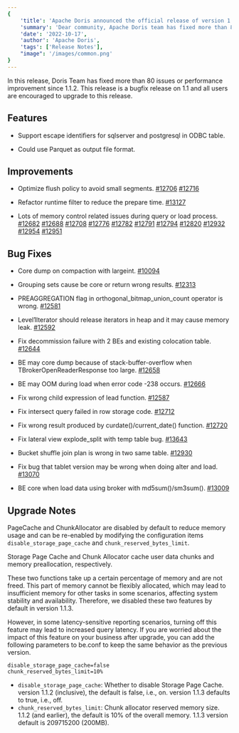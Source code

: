 ```yaml
---
{
    'title': 'Apache Doris announced the official release of version 1.1.3',
    'summary': 'Dear community, Apache Doris team has fixed more than 80 issues or performance improvements in version 1.1.3 compared to previous verisons',
    'date': '2022-10-17',
    'author': 'Apache Doris',
    'tags': ['Release Notes'],
    "image": '/images/common.png'
}
---
```


<!--
Licensed to the Apache Software Foundation (ASF) under one
or more contributor license agreements.  See the NOTICE file
distributed with this work for additional information
regarding copyright ownership.  The ASF licenses this file
to you under the Apache License, Version 2.0 (the
"License"); you may not use this file except in compliance
with the License.  You may obtain a copy of the License at

  http://www.apache.org/licenses/LICENSE-2.0

Unless required by applicable law or agreed to in writing,
software distributed under the License is distributed on an
"AS IS" BASIS, WITHOUT WARRANTIES OR CONDITIONS OF ANY
KIND, either express or implied.  See the License for the
specific language governing permissions and limitations
under the License.
-->

In this release, Doris Team has fixed more than 80 issues or performance improvement since 1.1.2. This release is a bugfix release on 1.1 and all users are encouraged to upgrade to this release.


## Features

- Support escape identifiers for sqlserver and postgresql in ODBC table.

- Could use Parquet as output file format.

## Improvements

- Optimize flush policy to avoid small segments. [#12706](https://github.com/apache/doris/pull/12706) [#12716](https://github.com/apache/doris/pull/12716)

- Refactor runtime filter to reduce the prepare time. [#13127](https://github.com/apache/doris/pull/13127)

- Lots of memory control related issues during query or load process. [#12682](https://github.com/apache/doris/pull/12682) [#12688](https://github.com/apache/doris/pull/12688) [#12708](https://github.com/apache/doris/pull/12708) [#12776](https://github.com/apache/doris/pull/12776) [#12782](https://github.com/apache/doris/pull/12782) [#12791](https://github.com/apache/doris/pull/12791) [#12794](https://github.com/apache/doris/pull/12794) [#12820](https://github.com/apache/doris/pull/12820) [#12932](https://github.com/apache/doris/pull/12932) [#12954](https://github.com/apache/doris/pull/12954) [#12951](https://github.com/apache/doris/pull/12951)

## Bug Fixes

- Core dump on compaction with largeint. [#10094](https://github.com/apache/doris/pull/10094)

- Grouping sets cause be core or return wrong results. [#12313](https://github.com/apache/doris/pull/12313)

- PREAGGREGATION flag in orthogonal_bitmap_union_count operator is wrong. [#12581](https://github.com/apache/doris/pull/12581)

- Level1Iterator should release iterators in heap and it may cause memory leak. [#12592](https://github.com/apache/doris/pull/12592)

- Fix decommission failure with 2 BEs and existing colocation table. [#12644](https://github.com/apache/doris/pull/12644)

- BE may core dump because of stack-buffer-overflow when TBrokerOpenReaderResponse too large. [#12658](https://github.com/apache/doris/pull/12658)

- BE may OOM during load when error code -238 occurs. [#12666](https://github.com/apache/doris/pull/12666)

- Fix wrong child expression of lead function. [#12587](https://github.com/apache/doris/pull/12587)

- Fix intersect query failed in row storage code. [#12712](https://github.com/apache/doris/pull/12712)

- Fix wrong result produced by curdate()/current_date() function. [#12720](https://github.com/apache/doris/pull/12720)

- Fix lateral view explode_split with temp table bug. [#13643](https://github.com/apache/doris/pull/13643)

- Bucket shuffle join plan is wrong in two same table. [#12930](https://github.com/apache/doris/pull/12930)

- Fix bug that tablet version may be wrong when doing alter and load. [#13070](https://github.com/apache/doris/pull/13070)

- BE core when load data using broker with md5sum()/sm3sum(). [#13009](https://github.com/apache/doris/pull/13009)

## Upgrade Notes

PageCache and ChunkAllocator are disabled by default to reduce memory usage and can be re-enabled by modifying the configuration items `disable_storage_page_cache` and `chunk_reserved_bytes_limit`.

Storage Page Cache and Chunk Allocator cache user data chunks and memory preallocation, respectively.

These two functions take up a certain percentage of memory and are not freed. This part of memory cannot be flexibly allocated, which may lead to insufficient memory for other tasks in some scenarios, affecting system stability and availability. Therefore, we disabled these two features by default in version 1.1.3.

However, in some latency-sensitive reporting scenarios, turning off this feature may lead to increased query latency. If you are worried about the impact of this feature on your business after upgrade, you can add the following parameters to be.conf to keep the same behavior as the previous version.

```
disable_storage_page_cache=false
chunk_reserved_bytes_limit=10%
```

* ``disable_storage_page_cache``: Whether to disable Storage Page Cache. version 1.1.2 (inclusive), the default is false, i.e., on. version 1.1.3 defaults to true, i.e., off.
* `chunk_reserved_bytes_limit`: Chunk allocator reserved memory size. 1.1.2 (and earlier), the default is 10% of the overall memory. 1.1.3 version default is 209715200 (200MB).

